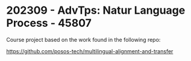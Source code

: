 # 202309 - AdvTps: Natur Language Process - 45807

Course project based on the work found in the following repo:

https://github.com/posos-tech/multilingual-alignment-and-transfer